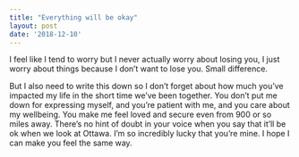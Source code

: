 ```yaml
---
title: "Everything will be okay"
layout: post
date: '2018-12-10'
---
```


I feel like I tend to worry but I never actually worry about losing you, I just worry about things because I don’t want to lose you. Small difference.

But I also need to write this down so I don’t forget about how much you’ve impacted my life in the short time we’ve been together. You don’t put me down for expressing myself, and you’re patient with me, and you care about my wellbeing. You make me feel loved and secure even from 900 or so miles away. There’s no hint of doubt in your voice when you say that it’ll be ok when we look at Ottawa. I’m so incredibly lucky that you’re mine. I hope I can make you feel the same way.